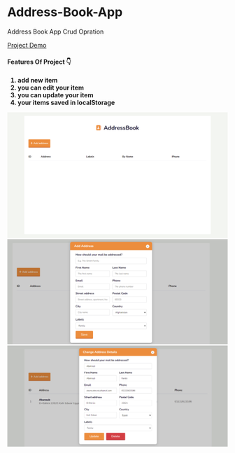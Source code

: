# Address-Book-App
Address Book App 
Crud Opration

<a href="https://abanoubkerols.github.io/Address-Book-App/"> Project Demo </a>

<h4>Features Of Project 👇<h4>


<ol>
<li>add new item </li>
<li>you can edit your item </li>
<li>you can update your item </li>
<li> your items saved in localStorage </li>


</ol>

<img src="./screencapture-127-0-0-1-5501-2023-03-25-09_02_15.png">

<img src="./screencapture-127-0-0-1-5501-2023-03-25-09_02_48.png">

<img src="./screencapture-127-0-0-1-5501-2023-03-25-09_06_53.png">